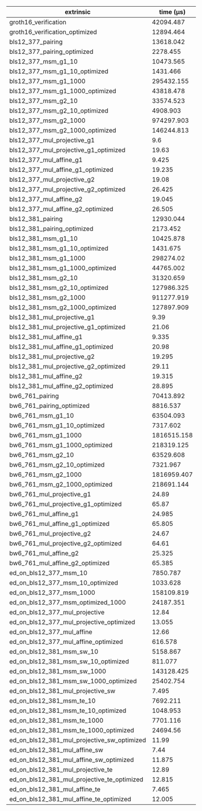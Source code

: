| extrinsic                                   | time (µs)   |
| ------------------------------------------- | ----------- |
| groth16_verification                        | 42094.487   |
| groth16_verification_optimized              | 12894.464   |
| bls12_377_pairing                           | 13618.042   |
| bls12_377_pairing_optimized                 | 2278.455    |
| bls12_377_msm_g1_10                         | 10473.565   |
| bls12_377_msm_g1_10_optimized               | 1431.466    |
| bls12_377_msm_g1_1000                       | 295432.155  |
| bls12_377_msm_g1_1000_optimized             | 43818.478   |
| bls12_377_msm_g2_10                         | 33574.523   |
| bls12_377_msm_g2_10_optimized               | 4908.903    |
| bls12_377_msm_g2_1000                       | 974297.903  |
| bls12_377_msm_g2_1000_optimized             | 146244.813  |
| bls12_377_mul_projective_g1                 | 9.6         |
| bls12_377_mul_projective_g1_optimized       | 19.63       |
| bls12_377_mul_affine_g1                     | 9.425       |
| bls12_377_mul_affine_g1_optimized           | 19.235      |
| bls12_377_mul_projective_g2                 | 19.08       |
| bls12_377_mul_projective_g2_optimized       | 26.425      |
| bls12_377_mul_affine_g2                     | 19.045      |
| bls12_377_mul_affine_g2_optimized           | 26.505      |
| bls12_381_pairing                           | 12930.044   |
| bls12_381_pairing_optimized                 | 2173.452    |
| bls12_381_msm_g1_10                         | 10425.878   |
| bls12_381_msm_g1_10_optimized               | 1431.675    |
| bls12_381_msm_g1_1000                       | 298274.02   |
| bls12_381_msm_g1_1000_optimized             | 44765.002   |
| bls12_381_msm_g2_10                         | 31320.659   |
| bls12_381_msm_g2_10_optimized               | 127986.325  |
| bls12_381_msm_g2_1000                       | 911277.919  |
| bls12_381_msm_g2_1000_optimized             | 127897.909  |
| bls12_381_mul_projective_g1                 | 9.39        |
| bls12_381_mul_projective_g1_optimized       | 21.06       |
| bls12_381_mul_affine_g1                     | 9.335       |
| bls12_381_mul_affine_g1_optimized           | 20.98       |
| bls12_381_mul_projective_g2                 | 19.295      |
| bls12_381_mul_projective_g2_optimized       | 29.11       |
| bls12_381_mul_affine_g2                     | 19.315      |
| bls12_381_mul_affine_g2_optimized           | 28.895      |
| bw6_761_pairing                             | 70413.892   |
| bw6_761_pairing_optimized                   | 8816.537    |
| bw6_761_msm_g1_10                           | 63504.093   |
| bw6_761_msm_g1_10_optimized                 | 7317.602    |
| bw6_761_msm_g1_1000                         | 1816515.158 |
| bw6_761_msm_g1_1000_optimized               | 218319.125  |
| bw6_761_msm_g2_10                           | 63529.608   |
| bw6_761_msm_g2_10_optimized                 | 7321.967    |
| bw6_761_msm_g2_1000                         | 1816959.407 |
| bw6_761_msm_g2_1000_optimized               | 218691.144  |
| bw6_761_mul_projective_g1                   | 24.89       |
| bw6_761_mul_projective_g1_optimized         | 65.87       |
| bw6_761_mul_affine_g1                       | 24.985      |
| bw6_761_mul_affine_g1_optimized             | 65.805      |
| bw6_761_mul_projective_g2                   | 24.67       |
| bw6_761_mul_projective_g2_optimized         | 64.61       |
| bw6_761_mul_affine_g2                       | 25.325      |
| bw6_761_mul_affine_g2_optimized             | 65.385      |
| ed_on_bls12_377_msm_10                      | 7850.787    |
| ed_on_bls12_377_msm_10_optimized            | 1033.628    |
| ed_on_bls12_377_msm_1000                    | 158109.819  |
| ed_on_bls12_377_msm_optimized_1000          | 24187.351   |
| ed_on_bls12_377_mul_projective              | 12.84       |
| ed_on_bls12_377_mul_projective_optimized    | 13.055      |
| ed_on_bls12_377_mul_affine                  | 12.66       |
| ed_on_bls12_377_mul_affine_optimized        | 616.578     |
| ed_on_bls12_381_msm_sw_10                   | 5158.867    |
| ed_on_bls12_381_msm_sw_10_optimized         | 811.077     |
| ed_on_bls12_381_msm_sw_1000                 | 143128.425  |
| ed_on_bls12_381_msm_sw_1000_optimized       | 25402.754   |
| ed_on_bls12_381_mul_projective_sw           | 7.495       |
| ed_on_bls12_381_msm_te_10                   | 7692.211    |
| ed_on_bls12_381_msm_te_10_optimized         | 1048.953    |
| ed_on_bls12_381_msm_te_1000                 | 7701.116    |
| ed_on_bls12_381_msm_te_1000_optimized       | 24694.56    |
| ed_on_bls12_381_mul_projective_sw_optimized | 11.99       |
| ed_on_bls12_381_mul_affine_sw               | 7.44        |
| ed_on_bls12_381_mul_affine_sw_optimized     | 11.875      |
| ed_on_bls12_381_mul_projective_te           | 12.89       |
| ed_on_bls12_381_mul_projective_te_optimized | 12.815      |
| ed_on_bls12_381_mul_affine_te               | 7.465       |
| ed_on_bls12_381_mul_affine_te_optimized     | 12.005      |
